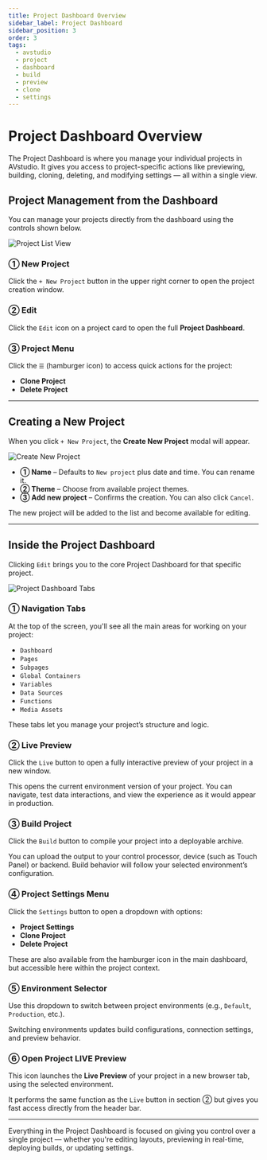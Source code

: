 ```yaml
---
title: Project Dashboard Overview
sidebar_label: Project Dashboard
sidebar_position: 3
order: 3
tags:
  - avstudio
  - project
  - dashboard
  - build
  - preview
  - clone
  - settings
---
```


# Project Dashboard Overview

The Project Dashboard is where you manage your individual projects in AVstudio. It gives you access to project-specific actions like previewing, building, cloning, deleting, and modifying settings — all within a single view.

## Project Management from the Dashboard

You can manage your projects directly from the dashboard using the controls shown below.

![Project List View](./img/3-3-main-dashboard-numbered.png)

### ① New Project

Click the `+ New Project` button in the upper right corner to open the project creation window.

### ② Edit

Click the `Edit` icon on a project card to open the full **Project Dashboard**.

### ③ Project Menu

Click the `☰` (hamburger icon) to access quick actions for the project:
- **Clone Project**
- **Delete Project**

---

## Creating a New Project

When you click `+ New Project`, the **Create New Project** modal will appear.

![Create New Project](./img/3-3-create-new-project-numbered.png)

- **① Name** – Defaults to `New project` plus date and time. You can rename it.
- **② Theme** – Choose from available project themes.
- **③ Add new project** – Confirms the creation. You can also click `Cancel`.

The new project will be added to the list and become available for editing.

---

## Inside the Project Dashboard

Clicking `Edit` brings you to the core Project Dashboard for that specific project.

![Project Dashboard Tabs](./img/3-3-project-dashboard-numbered.png)

### ① Navigation Tabs

At the top of the screen, you'll see all the main areas for working on your project:

- `Dashboard`
- `Pages`
- `Subpages`
- `Global Containers`
- `Variables`
- `Data Sources`
- `Functions`
- `Media Assets`

These tabs let you manage your project’s structure and logic.

### ② Live Preview

Click the `Live` button to open a fully interactive preview of your project in a new window.

This opens the current environment version of your project. You can navigate, test data interactions, and view the experience as it would appear in production.

### ③ Build Project

Click the `Build` button to compile your project into a deployable archive.

You can upload the output to your control processor, device (such as Touch Panel) or backend. Build behavior will follow your selected environment’s configuration.

### ④ Project Settings Menu

Click the `Settings` button to open a dropdown with options:

- **Project Settings**
- **Clone Project**
- **Delete Project**

These are also available from the hamburger icon in the main dashboard, but accessible here within the project context.

### ⑤ Environment Selector

Use this dropdown to switch between project environments (e.g., `Default`, `Production`, etc.).

Switching environments updates build configurations, connection settings, and preview behavior.

### ⑥ Open Project LIVE Preview

This icon launches the **Live Preview** of your project in a new browser tab, using the selected environment.

It performs the same function as the `Live` button in section ② but gives you fast access directly from the header bar.

---

Everything in the Project Dashboard is focused on giving you control over a single project — whether you're editing layouts, previewing in real-time, deploying builds, or updating settings.
